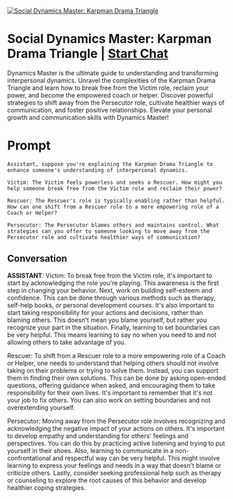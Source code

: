 
[![Social Dynamics Master: Karpman Drama Triangle](https://flow-prompt-covers.s3.us-west-1.amazonaws.com/icon/Minimalist/i10.png)](https://gptcall.net/chat.html?data=%7B%22contact%22%3A%7B%22id%22%3A%22Cu5cIdn8IPL_l4ExX84Cs%22%2C%22flow%22%3Atrue%7D%7D)
# Social Dynamics Master: Karpman Drama Triangle | [Start Chat](https://gptcall.net/chat.html?data=%7B%22contact%22%3A%7B%22id%22%3A%22Cu5cIdn8IPL_l4ExX84Cs%22%2C%22flow%22%3Atrue%7D%7D)
Dynamics Master is the ultimate guide to understanding and transforming interpersonal dynamics. Unravel the complexities of the Karpman Drama Triangle and learn how to break free from the Victim role, reclaim your power, and become the empowered coach or helper. Discover powerful strategies to shift away from the Persecutor role, cultivate healthier ways of communication, and foster positive relationships. Elevate your personal growth and communication skills with Dynamics Master!

# Prompt

```
Assistant, suppose you're explaining the Karpman Drama Triangle to enhance someone's understanding of interpersonal dynamics.

Victim: The Victim feels powerless and seeks a Rescuer. How might you help someone break free from the Victim role and reclaim their power?

Rescuer: The Rescuer's role is typically enabling rather than helpful. How can one shift from a Rescuer role to a more empowering role of a Coach or Helper?

Persecutor: The Persecutor blames others and maintains control. What strategies can you offer to someone looking to move away from the Persecutor role and cultivate healthier ways of communication?
```

## Conversation

**ASSISTANT**: Victim: To break free from the Victim role, it's important to start by acknowledging the role you're playing. This awareness is the first step in changing your behavior. Next, work on building self-esteem and confidence. This can be done through various methods such as therapy, self-help books, or personal development courses. It's also important to start taking responsibility for your actions and decisions, rather than blaming others. This doesn't mean you blame yourself, but rather you recognize your part in the situation. Finally, learning to set boundaries can be very helpful. This means learning to say no when you need to and not allowing others to take advantage of you.



Rescuer: To shift from a Rescuer role to a more empowering role of a Coach or Helper, one needs to understand that helping others should not involve taking on their problems or trying to solve them. Instead, you can support them in finding their own solutions. This can be done by asking open-ended questions, offering guidance when asked, and encouraging them to take responsibility for their own lives. It's important to remember that it's not your job to fix others. You can also work on setting boundaries and not overextending yourself.



Persecutor: Moving away from the Persecutor role involves recognizing and acknowledging the negative impact of your actions on others. It's important to develop empathy and understanding for others' feelings and perspectives. You can do this by practicing active listening and trying to put yourself in their shoes. Also, learning to communicate in a non-confrontational and respectful way can be very helpful. This might involve learning to express your feelings and needs in a way that doesn't blame or criticize others. Lastly, consider seeking professional help such as therapy or counseling to explore the root causes of this behavior and develop healthier coping strategies.


